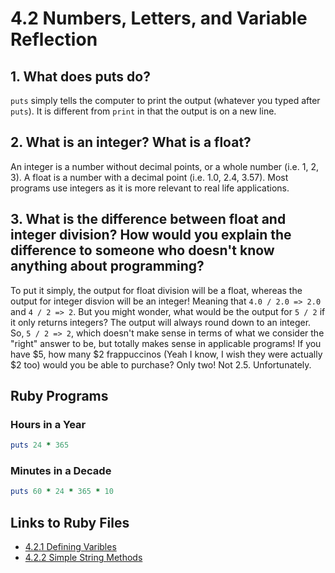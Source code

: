 # 4.2 Numbers, Letters, and Variable Reflection

## 1. What does puts do?


` puts ` simply tells the computer to print the output (whatever you typed after ` puts `). It is different from ` print ` in that the output is on a new line.

## 2. What is an integer? What is a float?


An integer is a number without decimal points, or a whole number (i.e. 1, 2, 3). A float is a number with a decimal point (i.e. 1.0, 2.4, 3.57). Most programs use integers as it is more relevant to real life applications.


## 3. What is the difference between float and integer division? How would you explain the difference to someone who doesn't know anything about programming?


To put it simply, the output for float division will be a float, whereas the output for integer disvion will be an integer! Meaning that ` 4.0 / 2.0 => 2.0 ` and ` 4 / 2 => 2 `. But you might wonder, what would be the output for ` 5 / 2 ` if it only returns integers? The output will always round down to an integer. So, ` 5 / 2 => 2 `, which doesn't make sense in terms of what we consider the "right" answer to be, but totally makes sense in applicable programs! If you have $5, how many $2 frappuccinos (Yeah I know, I wish they were actually $2 too) would you be able to purchase? Only two! Not 2.5. Unfortunately.

## Ruby Programs

### Hours in a Year

```ruby
puts 24 * 365
```


### Minutes in a Decade

```ruby
puts 60 * 24 * 365 * 10
```

## Links to Ruby Files

* [4.2.1 Defining Varibles](https://github.com/shawnspears/phase-0/blob/master/week-4/defining-variables.rb)
* [4.2.2 Simple String Methods](https://github.com/shawnspears/phase-0/blob/master/week-4/simple-string.rb)

